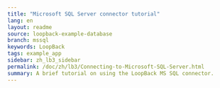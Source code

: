 ```yaml
---
title: "Microsoft SQL Server connector tutorial"
lang: en
layout: readme
source: loopback-example-database
branch: mssql
keywords: LoopBack
tags: example_app
sidebar: zh_lb3_sidebar
permalink: /doc/zh/lb3/Connecting-to-Microsoft-SQL-Server.html
summary: A brief tutorial on using the LoopBack MS SQL connector.  
---
```

